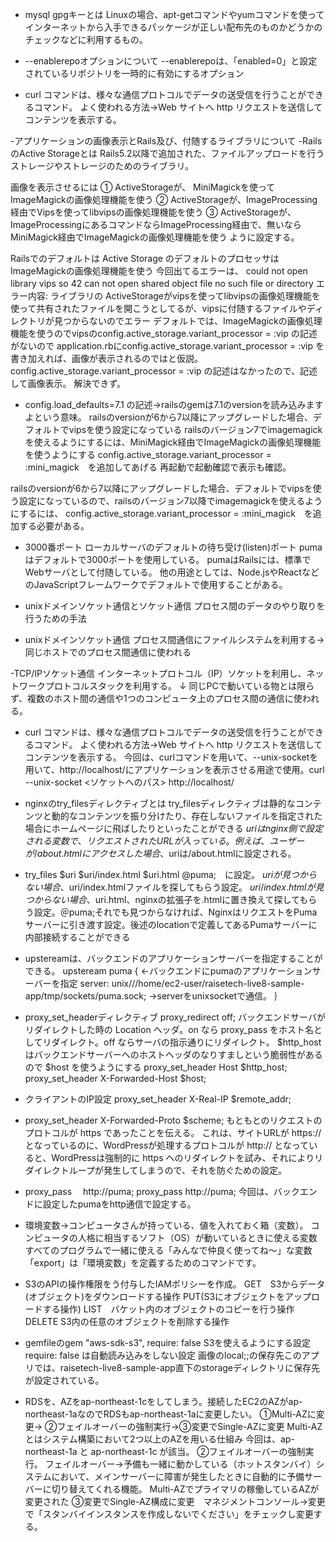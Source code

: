 - mysql gpgキーとは
Linuxの場合、apt-getコマンドやyumコマンドを使ってインターネットから入手できるパッケージが正しい配布先のものかどうかのチェックなどに利用するもの。
- --enablerepoオプションについて
--enablerepoは、「enabled=0」と設定されているリポジトリを一時的に有効にするオプション

- curl コマンドは、様々な通信プロトコルでデータの送受信を行うことができるコマンド。
よく使われる方法→Web サイトへ http リクエストを送信してコンテンツを表示する。

-アプリケーションの画像表示とRails及び、付随するライブラリについて
-RailsのActive Storageとは
Rails5.2以降で追加された、ファイルアップロードを行うストレージやストレージのためのライブラリ。

画像を表示させるには
① ActiveStorageが、 MiniMagickを使ってImageMagickの画像処理機能を使う
②  ActiveStorageが、ImageProcessing経由でVipsを使ってlibvipsの画像処理機能を使う
③ ActiveStorageが、ImageProcessingにあるコマンドならImageProcessing経由で、無いならMiniMagick経由でImageMagickの画像処理機能を使う
ように設定する。

Railsでのデフォルトは
Active Storage のデフォルトのプロセッサはImageMagickの画像処理機能を使う
今回出てるエラーは、
could not open library vips so 42 can not open shared object file
no such file or directory
エラー内容:
ライブラリの ActiveStorageがvipsを使ってlibvipsの画像処理機能を使って共有されたファイルを開こうとしてるが、vipsに付随するファイルやディレクトリが見つからないのでエラー
デフォルトでは、ImageMagickの画像処理機能を使うのでvipsのconfig.active_storage.variant_processor = :vip の記述がないので
application.rbにconfig.active_storage.variant_processor = :vip を書き加えれば、画像が表示されるのではと仮説。
config.active_storage.variant_processor = :vip の記述はなかったので、記述して画像表示。
解決できず。

- config.load_defaults=7.1 の記述→railsのgemは7.1のversionを読み込みますよという意味。
railsのversionが6から7以降にアップグレードした場合、デフォルトでvipsを使う設定になっている
railsのバージョン7でimagemagickを使えるようにするには、MiniMagick経由でImageMagickの画像処理機能を使うようにする
config.active_storage.variant_processor = :mini_magick　を追加してあげる
再起動で起動確認で表示も確認。

railsのversionが6から7以降にアップグレードした場合、デフォルトでvipsを使う設定になっているので、railsのバージョン7以降でimagemagickを使えるようにするには、
config.active_storage.variant_processor = :mini_magick　を追加する必要がある。

- 3000番ポート
ローカルサーバのデフォルトの待ち受け(listen)ポート
pumaはデフォルトで3000ポートを使用している。
pumaはRailsには、標準でWebサーバとして付随している。
他の用途としては、Node.jsやReactなどのJavaScriptフレームワークでデフォルトで使用することがある。

- unixドメインソケット通信とソケット通信
プロセス間のデータのやり取りを行うための手法
- unixドメインソケット通信
プロセス間通信にファイルシステムを利用する→同じホストでのプロセス間通信に使われる

-TCP/IPソケット通信
インターネットプロトコル（IP）ソケットを利用し、ネットワークプロトコルスタックを利用する。
↓
同じPCで動いている物とは限らず、複数のホスト間の通信や1つのコンピュータ上のプロセス間の通信に使われる。

- curl コマンドは、様々な通信プロトコルでデータの送受信を行うことができるコマンド。
よく使われる方法→Web サイトへ http リクエストを送信してコンテンツを表示する。
今回は、curlコマンドを用いて、--unix-socketを用いて、http://localhost/にアプリケーションを表示させる用途で使用。curl --unix-socket <ソケットへのパス> http://localhost/

- nginxのtry_filesディレクティブとは
try_filesディレクティブは静的なコンテンツと動的なコンテンツを振り分けたり、存在しないファイルを指定された場合にホームページに飛ばしたりといったことができる
$uriはnginx側で設定される変数で、リクエストされたURLが入っている。
例えば、ユーザーが /about.htmlにアクセスした場合、$uriは/about.htmlに設定される。

- try_files $uri $uri/index.html $uri.html @puma;　に設定。
$uriが見つからない場合、$uri/index.htmlファイルを探してもらう設定。
$uri/index.htmlが見つからない場合、$uri.html、nginxの拡張子を.htmlに置き換えて探してもらう設定。＠puma;それでも見つからなければ、NginxはリクエストをPumaサーバーに引き渡す設定。後述のlocationで定義してあるPumaサーバーに内部接続することができる

- upstereamは、バックエンドのアプリケーションサーバーを指定することができる。
upsteream puma {  ←バックエンドにpumaのアプリケーションサーバーを指定
server: unix///home/ec2-user/raisetech-live8-sample-app/tmp/sockets/puma.sock;
→serverをunixsocketで通信。
｝

- proxy_set_headerディレクティブ
proxy_redirect off;
バックエンドサーバがリダイレクトした時の Location ヘッダ。on なら proxy_pass をホスト名としてリダイレクト。off ならサーバの指示通りにリダイレクト。
$http_host　はバックエンドサーバーへのホストヘッダのなりすましという脆弱性があるので $host を使うようにする
proxy_set_header Host $http_host;
 proxy_set_header X-Forwarded-Host $host;
- クライアントのIP設定
proxy_set_header X-Real-IP $remote_addr;

- proxy_set_header X-Forwarded-Proto $scheme;
もともとのリクエストのプロトコルが https であったことを伝える。
これは、サイトURLが https:// となっているのに、WordPressが処理するプロトコルが http:// となっていると、WordPressは強制的に https へのリダイレクトを試み、それによりリダイレクトループが発生してしまうので、それを防ぐための設定。

- proxy_pass 　http://puma;
proxy_pass http://puma; 今回は、バックエンドに設定したpumaをhttp通信で設定する。

- 環境変数→コンピュータさんが持っている、値を入れておく箱（変数）。
コンピュータの人格に相当するソフト（OS）が動いているときに使える変数
すべてのプログラムで一緒に使える「みんなで仲良く使ってね～」な変数
「export」は「環境変数」を定義するためのコマンドです。
- S3のAPIの操作権限をう付与したIAMポリシーを作成。
GET　S3からデータ(オブジェクト)をダウンロードする操作
PUT(S3にオブジェクトをアップロードする操作)
LIST　バケット内のオブジェクトのコピーを行う操作
DELETE S3内の任意のオブジェクトを削除する操作

- gemfileのgem "aws-sdk-s3", require: false S3を使えるようにする設定 require: false は自動読み込みをしない設定
画像のlocal;;の保存先このアプリでは、raisetech-live8-sample-app直下のstorageディレクトリに保存先が設定されている。

- RDSを、AZをap-northeast-1cをしてしまう。接続したEC2のAZがap-northeast-1aなのでRDSもap-northeast-1aに変更したい。
①Multi-AZに変更→ ②フェイルオーバーの強制実行→③変更でSingle-AZに変更
Multi-AZとはシステム構築において2つ以上のAZを用いる仕組み
今回は、ap-northeast-1a と ap-northeast-1c が該当。
②フェイルオーバーの強制実行。
フェイルオーバー→予備も一緒に動かしている（ホットスタンバイ）システムにおいて、メインサーバーに障害が発生したときに自動的に予備サーバーに切り替えてくれる機能。
Multi-AZでプライマリの稼働しているAZが変更された
③変更でSingle-AZ構成に変更　マネジメントコンソール→変更で「スタンバイインスタンスを作成しないでください」をチェックし変更する。
